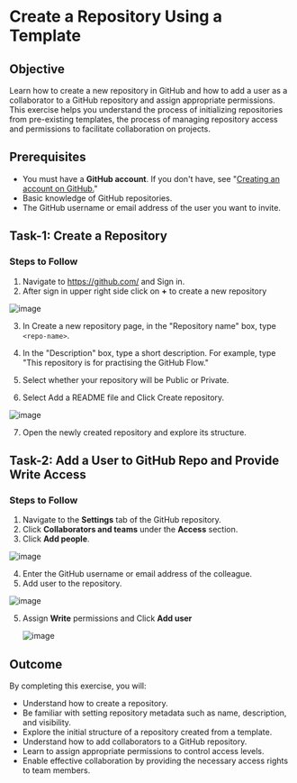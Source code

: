 # Create a Repository Using a Template

## Objective
Learn how to create a new repository in GitHub and how to add a user as a collaborator to a GitHub repository and assign appropriate permissions. This exercise helps you understand the process of initializing repositories from pre-existing templates, the process of managing repository access and permissions to facilitate collaboration on projects.

## Prerequisites
- You must have a **GitHub account**. If you don't have, see "[Creating an account on GitHub.](https://docs.github.com/en/get-started/start-your-journey/creating-an-account-on-github)"
- Basic knowledge of GitHub repositories.
- The GitHub username or email address of the user you want to invite.

## Task-1: Create a Repository

### Steps to Follow
1. Navigate to https://github.com/ and Sign in.
2. After sign in upper right side click on **+** to create a new repository

![image](https://github.com/user-attachments/assets/76046ec6-9b22-45eb-a82d-94d958a854ce)

3. In Create a new repository page, in the "Repository name" box, type `<repo-name>`.

4. In the "Description" box, type a short description. For example, type "This repository is for practising the GitHub Flow."

5. Select whether your repository will be Public or Private.

6. Select Add a README file and Click Create repository.

![image](https://github.com/user-attachments/assets/b196bc88-8696-4cb5-8fcb-c00f6442dc6a)


7. Open the newly created repository and explore its structure. 


## Task-2: Add a User to GitHub Repo and Provide Write Access

### Steps to Follow
1. Navigate to the **Settings** tab of the GitHub repository.
2. Click **Collaborators and teams** under the **Access** section.
3. Click **Add people**.
   
  ![image](https://github.com/user-attachments/assets/28159c5a-a09e-41de-8e09-37b06ec4cb79)



4. Enter the GitHub username or email address of the colleague.
5. Add user to the repository.  

![image](https://github.com/user-attachments/assets/c1b28283-a11a-4fc6-ac5a-310d1ae625c9)


  
5. Assign **Write** permissions and Click **Add user**

   ![image](https://github.com/user-attachments/assets/8ad107b1-52ed-4ac5-8442-fefb024f9300)


## Outcome

By completing this exercise, you will:
- Understand how to create a repository.
- Be familiar with setting repository metadata such as name, description, and visibility.
- Explore the initial structure of a repository created from a template.
- Understand how to add collaborators to a GitHub repository.
- Learn to assign appropriate permissions to control access levels.
- Enable effective collaboration by providing the necessary access rights to team members.
